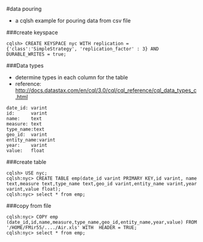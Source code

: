 #data pouring 
- a cqlsh example for pouring data from csv file

###create keyspace
```
cqlsh> CREATE KEYSPACE nyc WITH replication = {'class':'SimpleStrategy', 'replication_factor' : 3} AND DURABLE_WRITES = true;
```

###Data types
- determine types in each column for the table
- reference:
http://docs.datastax.com/en/cql/3.0/cql/cql_reference/cql_data_types_c.html
```
date_id: varint
id:      varint
name:    text
measure: text
type_name:text
geo_id:  varint
entity_name:varint
year:    varint
value:   float
```

###create table
```
cqlsh> USE nyc;
cqlsh:nyc> CREATE TABLE emp(date_id varint PRIMARY KEY,id varint, name text,measure text,type_name text,geo_id varint,entity_name varint,year varint,value float);
cqlsh:nyc> select * from emp;
```

###copy from file
```
cqlsh:nyc> COPY emp (date_id,id,name,measure,type_name,geo_id,entity_name,year,value) FROM '/HOME/FMir55/..../Air.xls' WITH  HEADER = TRUE;
cqlsh:nyc> select * from emp;
```
